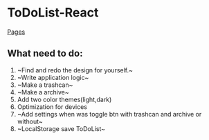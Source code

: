 # ToDoList-React

[Pages](https://happy436.github.io/toDo-App-React/)
## What need to do:

1. ~Find and redo the design for yourself.~
2. ~Write application logic~
3. ~Make a trashcan~
4. ~Make a archive~
5. Add two color themes(light,dark)
6. Optimization for devices
7. ~Add settings when was toggle btn with trashcan and archive or without~
8. ~LocalStorage save ToDoList~